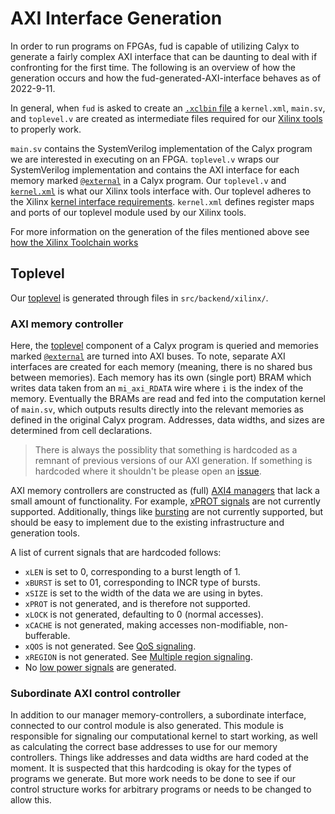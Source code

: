 # AXI Interface Generation


In order to run programs on FPGAs, fud is capable of utilizing
Calyx to generate a fairly complex AXI interface that can be daunting
to deal with if confronting for the first time.
The following is an overview of how the generation occurs
and how the fud-generated-AXI-interface behaves as of 2022-9-11.

In general, when `fud` is asked to create an [`.xclbin` file][xclbin] a `kernel.xml`,
`main.sv`, and `toplevel.v` are created as intermediate files required for our
[Xilinx tools][xilinx_tools] to properly work.


`main.sv` contains the SystemVerilog implementation of the Calyx program
we are interested in executing on an FPGA.
`toplevel.v` wraps our SystemVerilog implementation and contains
the AXI interface for each memory marked [`@external`][external] in a Calyx program.
Our `toplevel.v` and [`kernel.xml`][kernel_xml] is what our Xilinx tools interface with.
Our toplevel adheres to the Xilinx [kernel interface requirements][kernel_requirements].
`kernel.xml` defines register maps and ports of our
toplevel module used by our Xilinx tools.

For more information on the generation of the files mentioned above see [how the Xilinx Toolchain works][xilinx_how]

## Toplevel

Our [toplevel][toplevel] is generated through files in `src/backend/xilinx/`.

### AXI memory controller
Here, the [toplevel][toplevel] component of a Calyx program is queried and
memories marked [`@external`][external] are turned into AXI buses.
To note, separate AXI interfaces are created for each memory 
(meaning, there is no shared bus between memories). Each memory has its own
(single port) BRAM which writes data taken from an `mi_axi_RDATA` wire where `i` is the index of
the memory. Eventually the BRAMs are read and fed into the
computation kernel of `main.sv`, which outputs results directly into the relevant
memories as defined in the original Calyx program.
Addresses, data widths, and sizes are determined from cell declarations.

> There is always the possiblity that something is hardcoded as a remnant
> of previous versions of our AXI generation. If something is hardcoded where it shouldn't
> be please open an [issue][issues].

AXI memory controllers are constructed as (full) [AXI4 managers][signals] that lack a small amount
of functionality. For example, [xPROT signals][access_protection] are not currently supported.
Additionally, things like [bursting][bursting] are not currently supported, but should be
easy to implement due to the existing infrastructure and generation tools.


A list of current signals that are hardcoded follows:

* `xLEN` is set to 0, corresponding to a burst length of 1.
* `xBURST` is set to 01, corresponding to INCR type of bursts.
* `xSIZE` is set to the width of the data we are using in bytes.
* `xPROT` is not generated, and is therefore not supported.
* `xLOCK` is not generated, defaulting to 0 (normal accesses).
* `xCACHE` is not generated, making accesses non-modifiable, non-bufferable.
* `xQOS` is not generated. See [QoS signaling](https://developer.arm.com/documentation/ihi0022/e/AMBA-AXI3-and-AXI4-Protocol-Specification/AXI4-Additional-Signaling/QoS-signaling/QoS-interface-signals?lang=en).
* `xREGION` is not generated. See [Multiple region signaling](https://developer.arm.com/documentation/ihi0022/e/AMBA-AXI3-and-AXI4-Protocol-Specification/AXI4-Additional-Signaling/Multiple-region-signaling/Additional-interface-signals?lang=en).
* No [low power signals](https://developer.arm.com/documentation/ihi0022/e/AMBA-AXI3-and-AXI4-Protocol-Specification/Signal-Descriptions/Low-power-interface-signals?lang=en) are generated.

### Subordinate AXI control controller
In addition to our manager memory-controllers, a subordinate interface,
connected to our control module is also generated.
This module is responsible for signaling
our computational kernel to start working, as well as calculating the correct
base addresses to use for our memory controllers. Things like addresses and
data widths are hard coded at the moment. It is suspected that this hardcoding
is okay for the types of programs we generate. But more work needs to be done to see
if our control structure works for arbitrary programs or needs to be changed to
allow this.


[pynq]: https://github.com/Xilinx/PYNQ
[xclbin]: https://xilinx.github.io/XRT/2021.2/html/formats.html#xclbin
[xilinx_tools]: https://github.com/cucapra/calyx/blob/master/docs/fud/xilinx.md
[kernel_xml]: https://docs.xilinx.com/r/en-US/ug1393-vitis-application-acceleration/RTL-Kernel-XML-File
[external]: https://docs.calyxir.org/lang/attributes.html?highlight=external#external
[issues]: https://github.com/cucapra/calyx/issues
[signals]: https://developer.arm.com/documentation/ihi0022/e/AMBA-AXI3-and-AXI4-Protocol-Specification/Signal-Descriptions?lang=en
[bursting]: https://developer.arm.com/documentation/ihi0022/e/AMBA-AXI3-and-AXI4-Protocol-Specification/Single-Interface-Requirements/Transaction-structure/Address-structure?lang=en
[access_protection]: https://developer.arm.com/documentation/ihi0022/e/AMBA-AXI3-and-AXI4-Protocol-Specification/Transaction-Attributes/Access-permissions?lang=en
[toplevel]: https://docs.calyxir.org/lang/attributes.html?highlight=toplevel#toplevel
[xilinx_how]: https://docs.calyxir.org/fud/xilinx.html?highlight=synthesis#how-it-works
[kernel_requirements]: https://docs.xilinx.com/r/en-US/ug1393-vitis-application-acceleration/Kernel-Interface-Requirements
